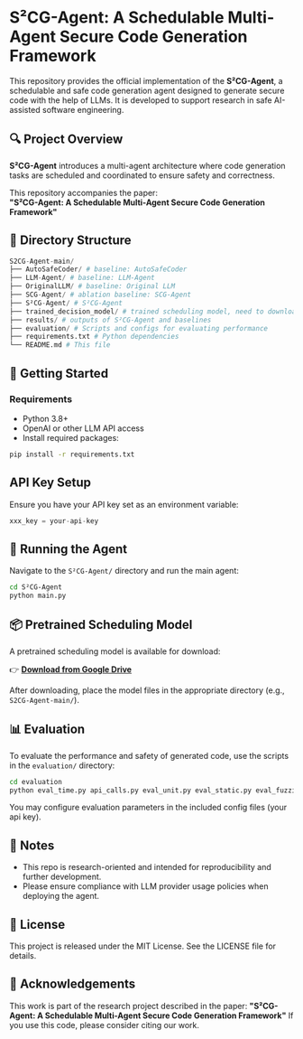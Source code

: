 # S²CG-Agent: A Schedulable Multi-Agent Secure Code Generation Framework

This repository provides the official implementation of the **S²CG-Agent**, a schedulable and safe code generation agent designed to generate secure code with the help of LLMs. It is developed to support research in safe AI-assisted software engineering.

## 🔍 Project Overview

**S²CG-Agent** introduces a multi-agent architecture where code generation tasks are scheduled and coordinated to ensure safety and correctness. 

This repository accompanies the paper:  
**"S²CG-Agent: A Schedulable Multi-Agent Secure Code Generation Framework"**  

## 📁 Directory Structure

```python
S2CG-Agent-main/
├── AutoSafeCoder/ # baseline: AutoSafeCoder
├── LLM-Agent/ # baseline: LLM-Agent
├── OriginalLLM/ # baseline: Original LLM
├── SCG-Agent/ # ablation baseline: SCG-Agent
├── S²CG-Agent/ # S²CG-Agent
├── trained_decision_model/ # trained scheduling model, need to download from Google Cloud
├── results/ # outputs of S²CG-Agent and baselines
├── evaluation/ # Scripts and configs for evaluating performance
├── requirements.txt # Python dependencies
└── README.md # This file
```

## 🚀 Getting Started

### Requirements

- Python 3.8+
- OpenAI or other LLM API access
- Install required packages:

```bash
pip install -r requirements.txt
```

## API Key Setup

Ensure you have your API key set as an environment variable:

```python
xxx_key = your-api-key
```

## 🧠 Running the Agent

Navigate to the `S²CG-Agent/` directory and run the main agent:

```bash
cd S²CG-Agent
python main.py
```

## 📦 Pretrained Scheduling Model

A pretrained scheduling model is available for download:

👉 **[Download from Google Drive](https://drive.google.com/drive/folders/1oJHKY68PuwQizpEz54wvDD4hlfsIl3ns?usp=share_link)**

After downloading, place the model files in the appropriate directory (e.g., `S2CG-Agent-main/`).

## 📊 Evaluation

To evaluate the performance and safety of generated code, use the scripts in the `evaluation/` directory:

```bash
cd evaluation
python eval_time.py api_calls.py eval_unit.py eval_static.py eval_fuzzing.py
```

You may configure evaluation parameters in the included config files (your api key).

## 📌 Notes

- This repo is research-oriented and intended for reproducibility and further development.
- Please ensure compliance with LLM provider usage policies when deploying the agent.

## 📄 License

This project is released under the MIT License. See the LICENSE file for details.

## 🙌 Acknowledgements

This work is part of the research project described in the paper:
**"S²CG-Agent: A Schedulable Multi-Agent Secure Code Generation Framework"**
If you use this code, please consider citing our work.
